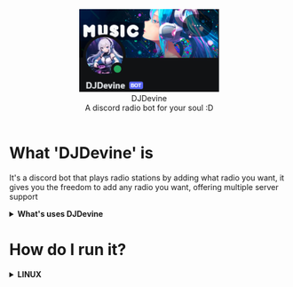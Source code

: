 <div align="center">
<img src="docs/logo.png" width="50%">
 <br>DJDevine<br>
 A discord radio bot for your soul :D
</div>
<br>

# What 'DJDevine' is
It's a discord bot that plays radio stations by adding what radio you want, it gives you the freedom to add any radio you want, offering multiple server support

<details>

<summary><b>What's uses DJDevine</b></summary>
- FFMPEG (to play radio stations)<br>
- Discord.py 
- Psutil (to retrieve information from the system for the debug command)
</details>

# How do I run it?
<details>
<summary><b>LINUX</b></summary>
1. **Install Python, pip and FFMPEG:**

    ```bash
    sudo apt update
    ```
    ```bash
    sudo apt install ffmpeg python3 python3-pip python3-venv -y
    ```
    ```bash
    python3 -m venv venv
    ```
    ```bash
    source venv/bin/activate
    ```
    ```bash
    cd /path/to/your/bot
    ```
    ```bash
    pip install -r requirements.txt
    ```
    ```bash
   python3 main.py
   ```
</details>

<details>
<summary><b>WINDOWS</b></summary>
1. **Install Python and pip**:
   - Download and install Python from [python.org](https://www.python.org/downloads/).
   - Make sure to check the box **"Add Python to PATH"** during installation.
   - Verify the installation:
     ```bash
     python --version
     pip --version
     ```

2. **Install FFMPEG**:
   - Download the latest FFmpeg build from [Gyan.dev](https://www.gyan.dev/ffmpeg/builds/).
   - Extract the archive to a folder (e.g., `C:\ffmpeg`).
   - Add `C:\ffmpeg\bin` to your **System Environment Variables**.

3. **Install dependencies**:
   - Navigate to the bot folder:
     ```bash
     cd C:\your\bot\path
     ```
   - Install Python dependencies:
     ```bash
     pip install -r requirements.txt
     ```

4. **Run the script**:
   ```bash
   python main.py
   ```
</details>